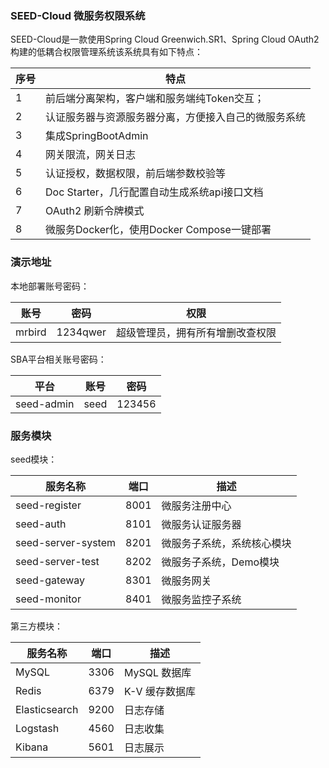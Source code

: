 ### SEED-Cloud 微服务权限系统

SEED-Cloud是一款使用Spring Cloud Greenwich.SR1、Spring Cloud OAuth2构建的低耦合权限管理系统该系统具有如下特点：

序号 | 特点
---|---
1 | 前后端分离架构，客户端和服务端纯Token交互； 
2 | 认证服务器与资源服务器分离，方便接入自己的微服务系统
3 | 集成SpringBootAdmin
4 | 网关限流，网关日志
5 | 认证授权，数据权限，前后端参数校验等
6 | Doc Starter，几行配置自动生成系统api接口文档
7 | OAuth2 刷新令牌模式
8 | 微服务Docker化，使用Docker Compose一键部署

### 演示地址

本地部署账号密码：

账号 | 密码| 权限
---|---|---
mrbird | 1234qwer |超级管理员，拥有所有增删改查权限

SBA平台相关账号密码：

平台 | 账号| 密码
---|---|---
seed-admin | seed |123456


### 服务模块

seed模块：

服务名称 | 端口 | 描述
---|---|---
seed-register|8001|微服务注册中心
seed-auth| 8101| 微服务认证服务器 
seed-server-system| 8201 | 微服务子系统，系统核心模块
seed-server-test|8202 | 微服务子系统，Demo模块
seed-gateway|8301|微服务网关
seed-monitor|8401|微服务监控子系统


第三方模块：

服务名称 | 端口 | 描述
---|---|---
MySQL| 3306 |MySQL 数据库 
Redis| 6379 | K-V 缓存数据库 
Elasticsearch|9200 | 日志存储
Logstash|4560|日志收集
Kibana|5601|日志展示

